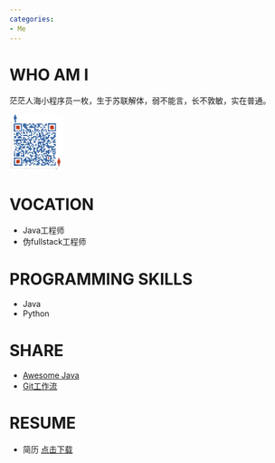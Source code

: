 ```yaml
---
categories:
- Me
---
```


# WHO AM I
茫茫人海小程序员一枚，生于苏联解体，弱不能言，长不敦敏，实在普通。

<a href="../uploads/qrcode.jpg">
  <img src="../uploads/qrcode.jpg" style="height:100px"></img>
</a>

# VOCATION
- Java工程师
- 伪fullstack工程师

# PROGRAMMING SKILLS
- Java
- Python

# SHARE
- [Awesome Java](https://pan.baidu.com/s/1M0jf7yATrwMWNZFPXIBZnQ)
- [Git工作流](https://pan.baidu.com/s/1_VxflOEa3JUJkpy0hMQekA)


# RESUME
- 简历 [点击下载](http://g.yannxia.top/about/夏岩的简历.pdf)